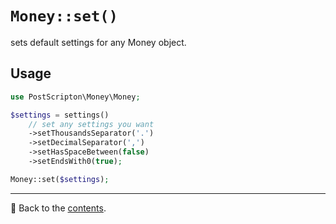 # `Money::set()`
sets default settings for any Money object.

## Usage

```php
use PostScripton\Money\Money;

$settings = settings()
    // set any settings you want
    ->setThousandsSeparator('.')
    ->setDecimalSeparator(',')
    ->setHasSpaceBetween(false)
    ->setEndsWith0(true);

Money::set($settings);
```

---

📌 Back to the [contents](/docs/04_money/README.md).
